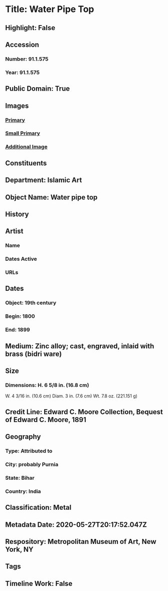 # Title: Water Pipe Top
## Highlight: False
## Accession
### Number: 91.1.575
### Year: 91.1.575
## Public Domain: True
## Images
### [Primary](https://images.metmuseum.org/CRDImages/is/original/sf91-1-575a.jpg)
### [Small Primary](https://images.metmuseum.org/CRDImages/is/web-large/sf91-1-575a.jpg)
### [Additional Image](https://images.metmuseum.org/CRDImages/is/original/13797.jpg)
## Constituents
## Department: Islamic Art
## Object Name: Water pipe top
## History
## Artist
### Name
### Dates Active
### URLs
## Dates
### Object: 19th century
### Begin: 1800
### End: 1899
## Medium: Zinc alloy; cast, engraved, inlaid with brass (bidri ware)
## Size
### Dimensions: H. 6 5/8 in. (16.8 cm)
W. 4 3/16 in. (10.6 cm)
Diam. 3 in. (7.6 cm)
Wt. 7.8 oz. (221.151 g)
## Credit Line: Edward C. Moore Collection, Bequest of Edward C. Moore, 1891
## Geography
### Type: Attributed to
### City: probably Purnia
### State: Bihar
### Country: India
## Classification: Metal
## Metadata Date: 2020-05-27T20:17:52.047Z
## Respository: Metropolitan Museum of Art, New York, NY
## Tags
## Timeline Work: False